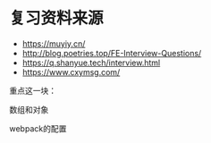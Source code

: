 # 复习资料来源

- https://muyiy.cn/
- http://blog.poetries.top/FE-Interview-Questions/
- https://q.shanyue.tech/interview.html
- https://www.cxymsg.com/

重点这一块：

数组和对象

webpack的配置